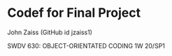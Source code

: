 # Codef for Final Project

John Zaiss (GitHub id jzaiss1)

SWDV 630: OBJECT-ORIENTATED CODING 1W 20/SP1
